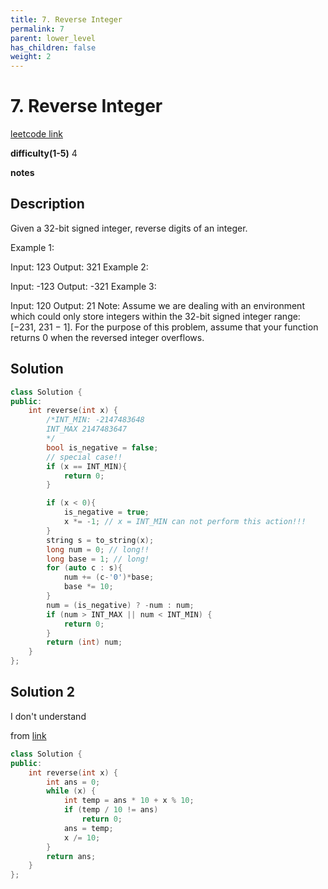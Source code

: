 ```yaml
---
title: 7. Reverse Integer
permalink: 7
parent: lower_level
has_children: false
weight: 2
---
```

# 7. Reverse Integer
[leetcode link](https://leetcode.com/problems/reverse-integer/)

**difficulty(1-5)** 
4

**notes**   


## Description
Given a 32-bit signed integer, reverse digits of an integer.

Example 1:

Input: 123
Output: 321
Example 2:

Input: -123
Output: -321
Example 3:

Input: 120
Output: 21
Note:
Assume we are dealing with an environment which could only store integers within the 32-bit signed integer range: [−231,  231 − 1]. For the purpose of this problem, assume that your function returns 0 when the reversed integer overflows.


## Solution
```c++
class Solution {
public:
    int reverse(int x) {
        /*INT_MIN: -2147483648
        INT_MAX 2147483647
        */
        bool is_negative = false;
        // special case!!
        if (x == INT_MIN){
            return 0;
        }

        if (x < 0){
            is_negative = true;
            x *= -1; // x = INT_MIN can not perform this action!!!
        }
        string s = to_string(x);
        long num = 0; // long!!
        long base = 1; // long!
        for (auto c : s){
            num += (c-'0')*base;
            base *= 10;
        }
        num = (is_negative) ? -num : num;
        if (num > INT_MAX || num < INT_MIN) {
            return 0;
        }
        return (int) num;
    }
};
```
## Solution 2
I don't understand

from [link](https://leetcode.com/problems/reverse-integer/discuss/4124/8-ms-simple-C%2B%2B-solution-which-checks-overflow)

```c++
class Solution {
public:
    int reverse(int x) {
        int ans = 0;
        while (x) {
            int temp = ans * 10 + x % 10;
            if (temp / 10 != ans)
                return 0;
            ans = temp;
            x /= 10;
        }
        return ans;
    }
};
```
<!-- 
Default label
{: .label }

Blue label
{: .label .label-blue }

Stable
{: .label .label-green }

New release
{: .label .label-purple }

Coming soon
{: .label .label-yellow }

Deprecated
{: .label .label-red } -->
